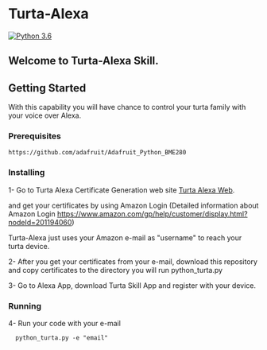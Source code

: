 # Turta-Alexa

[![Python 3.6](https://img.shields.io/pypi/v/python-symphony.svg)](https://www.python.org/downloads/release/python-360/)

## Welcome to Turta-Alexa Skill.

## Getting Started

With this capability you will have chance to control your turta family with your voice over Alexa.

### Prerequisites
```
https://github.com/adafruit/Adafruit_Python_BME280
```

### Installing


1- Go to Turta Alexa Certificate Generation web site [Turta Alexa Web](https://turtaalexa.com/).

and get your certificates by using Amazon Login 
(Detailed information about Amazon Login https://www.amazon.com/gp/help/customer/display.html?nodeId=201194060)

Turta-Alexa just uses your Amazon e-mail as "username" to reach your turta device.

2- After you get your certificates from your e-mail, download this repository and copy certificates to the directory you will run python_turta.py

3- Go to Alexa App, download Turta Skill App and register with your device.

### Running 

4- Run your code with your e-mail 
```
  python_turta.py -e "email" 
